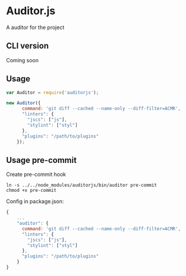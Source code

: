 # Auditor.js
A auditor for the project

## CLI version
Coming soon

## Usage

```javascript
var Auditor = require('auditorjs');

new Auditor({
      command: 'git diff --cached --name-only --diff-filter=ACMR',
      "linters": {
        "jscs": ["js"],
        "stylint": ["styl"]
      },
      "plugins": "/path/to/plugins"
    });
```

## Usage pre-commit
Create pre-commit hook
```
ln -s ../../node_modules/auditorjs/bin/auditor pre-commit
chmod +x pre-commit
```

Config in package.json:
```javascript
{
    ...
    "auditor": {
      command: 'git diff --cached --name-only --diff-filter=ACMR',
      "linters": {
        "jscs": ["js"],
        "stylint": ["styl"]
      },
      "plugins": "/path/to/plugins"
    }
}
```

